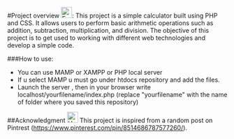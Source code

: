 #Project overview <img src="https://raw.githubusercontent.com/Tarikul-Islam-Anik/Animated-Fluent-Emojis/master/Emojis/Smilies/Eye%20in%20Speech%20Bubble.png" alt="Eye in Speech Bubble" width="25" height="25" />:
This project is a simple calculator built using PHP and CSS. It allows users to perform basic arithmetic operations such as addition, subtraction, multiplication, and division.
The objective of this project is to get used to working with different web technologies and develop a simple code.

###How to use:
* You can use MAMP or XAMPP or PHP local server 
* If u select MAMP u must go under htdocs repository and add the files.
* Launch the server , then in your browser write localhost/yourfilename/index.php (replace "yourfilename" with the name of folder where you saved this repository)

##Acknowledgment <img src="https://raw.githubusercontent.com/Tarikul-Islam-Anik/Animated-Fluent-Emojis/master/Emojis/Smilies/Heart%20Decoration.png" alt="Heart Decoration" width="25" height="25" />
This project is inspired from a random post on Pintrest (https://www.pinterest.com/pin/8514686787577260/).

